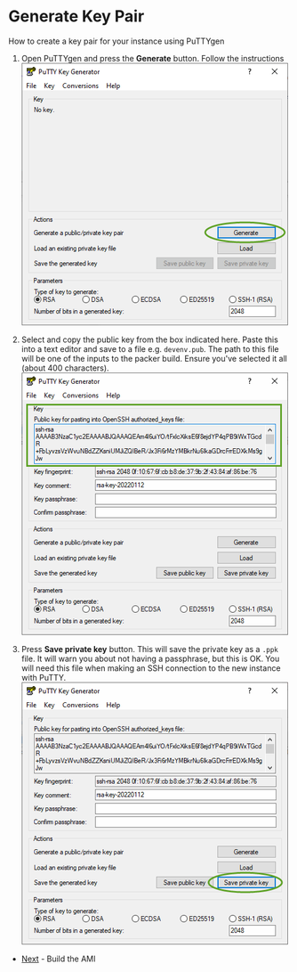 # Generate Key Pair

How to create a key pair for your instance using PuTTYgen

1. Open PuTTYgen and press the **Generate** button. Follow the instructions
![Generate](./kp1.gif)

1. Select and copy the public key from the box indicated here. Paste this into a text editor and save to a file e.g. `devenv.pub`. The path to this file will be one of the inputs to the packer build. Ensure you've selected it all (about 400 characters).
![Generate](./kp2.gif)

1. Press **Save private key** button. This will save the private key as a `.ppk` file. It will warn you about not having a passphrase, but this is OK.  You will need this file when making an SSH connection to the new instance with PuTTY.
![Generate](./kp3.gif)


* [Next](./ami.md) - Build the AMI
